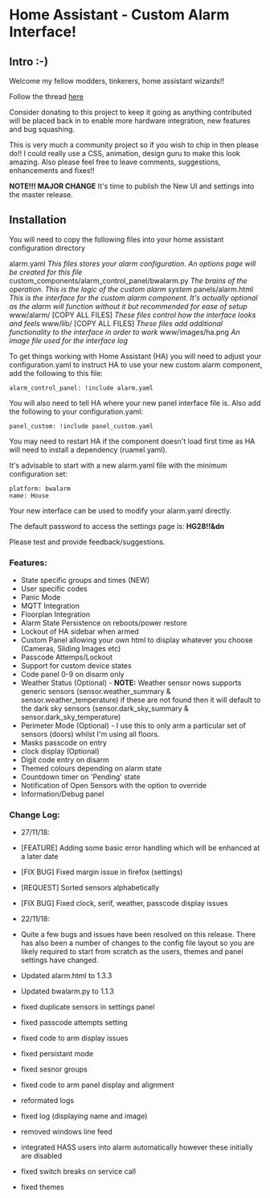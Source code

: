 # Home Assistant - Custom Alarm Interface!
## Intro :-)

Welcome my fellow modders, tinkerers, home assistant wizards!!

Follow the thread [here](https://community.home-assistant.io/t/yet-another-take-on-an-alarm-system/32386)

Consider donating to this project to keep it going as anything contributed will be placed back in to enable more hardware integration, new features and bug squashing.

This is very much a community project so if you wish to chip in then please do!! I could really use a CSS, animation, design guru to make this look amazing. Also please feel free to leave comments, suggestions, enhancements and fixes!!

**NOTE!!! MAJOR CHANGE** It's time to publish the New UI and settings into the master release.

## Installation

You will need to copy the following files into your home assistant configuration directory

alarm.yaml	*This files stores your alarm configuration. An options page will be created for this file*
custom_components/alarm_control_panel/bwalarm.py *The brains of the operation. This is the logic of the custom alarm system*
panels/alarm.html *This is the interface for the custom alarm component. It's actually optional as the alarm will function without it but recommended for ease of setup*
www/alarm/ [COPY ALL FILES] *These files control how the interface looks and feels*
www/lib/ [COPY ALL FILES] *These files add additional functionality to the interface in order to work*
www/images/ha.png *An image file used for the interface log*

To get things working with Home Assistant (HA) you will need to adjust your configuration.yaml to instruct HA to use your new custom alarm component, add the following to this file:
```
alarm_control_panel: !include alarm.yaml
```
You will also need to tell HA where your new panel interface file is. Also add the following to your configuration.yaml:
```
panel_custom: !include panel_custom.yaml
```
You may need to restart HA if the component doesn't load first time as HA will need to install a dependency (ruamel.yaml).

It's advisable to start with a new alarm.yaml file with the minimum configuration set:
```
platform: bwalarm
name: House
```
Your new interface can be used to modify your alarm.yaml directly.

The default password to access the settings page is: **HG28!!&dn**

Please test and provide feedback/suggestions.

### Features:
- State specific groups and times (NEW)
- User specific codes
- Panic Mode
- MQTT Integration
- Floorplan Integration
- Alarm State Persistence on reboots/power restore
- Lockout of HA sidebar when armed
- Custom Panel allowing your own html to display whatever you choose (Cameras, Sliding Images etc)
- Passcode Attemps/Lockout
- Support for custom device states
- Code panel 0-9 on disarm only
- Weather Status (Optional) - **NOTE:** Weather sensor nows supports generic sensors (sensor.weather_summary & sensor.weather_temperature) if these are not found then it will default to the dark sky sensors (sensor.dark_sky_summary & sensor.dark_sky_temperature)
- Perimeter Mode (Optional) - I use this to only arm a particular set of sensors (doors) whilst I'm using all floors.
- Masks passcode on entry
- clock display (Optional)
- Digit code entry on disarm
- Themed colours depending on alarm state
- Countdown timer on 'Pending' state
- Notification of Open Sensors with the option to override
- Information/Debug panel

### Change Log:
- 27/11/18:
- [FEATURE] Adding some basic error handling which will be enhanced at a later date
- [FIX BUG] Fixed margin issue in firefox (settings)
- [REQUEST] Sorted sensors alphabetically
- [FIX BUG] Fixed clock, serif, weather, passcode display issues

- 22/11/18:
- Quite a few bugs and issues have been resolved on this release. There has also been a number of changes to the config file layout so you are likely required to start from scratch as the users, themes and panel settings have changed.

- Updated alarm.html to 1.3.3
- Updated bwalarm.py to 1.1.3

- fixed duplicate sensors in settings panel
- fixed passcode attempts setting
- fixed code to arm display issues
- fixed persistant mode
- fixed sesnor groups
- fixed code to arm panel display and alignment
- reformated logs
- fixed log (displaying name and image)
- removed windows line feed
- integrated HASS users into alarm automatically however these initially are disabled
- fixed switch breaks on service call
- fixed themes
